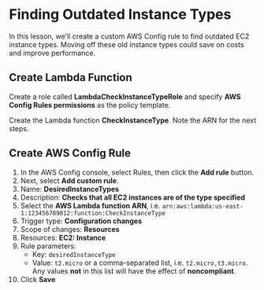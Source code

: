 # Finding Outdated Instance Types

In this lesson, we'll create a custom AWS Config rule to find outdated EC2 instance types. Moving off these old instance types could save on costs and improve performance.

## Create Lambda Function

Create a role called **LambdaCheckInstanceTypeRole** and specify **AWS Config Rules permissions** as the policy template.

Create the Lambda function **CheckInstanceType**. Note the ARN for the next steps.

## Create AWS Config Rule

1. In the AWS Config console, select Rules, then click the **Add rule** button.
2. Next, select **Add custom rule**.
3. Name: **DesiredInstanceTypes**
4. Description: **Checks that all EC2 instances are of the type specified**
5. Select the **AWS Lambda function ARN**, i.e. `arn:aws:lambda:us-east-1:123456789012:function:CheckInstanceType`
6. Trigger type: **Configuration changes**
7. Scope of changes: **Resources**
8. Resources: **EC2: Instance**
9. Rule parameters:
   - Key: `desiredInstanceType`
   - Value: `t2.micro` or a comma-separated list, i.e. `t2.micro,t3.micro`. Any values **not** in this list will have the effect of **noncompliant**.
10. Click **Save**